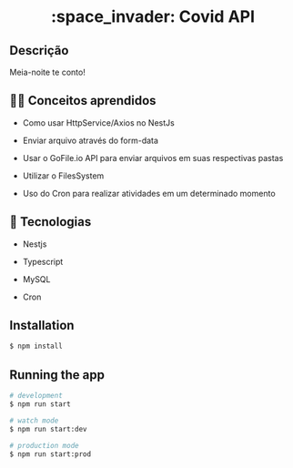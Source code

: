 <h1 align = "center">  :space_invader: Covid API

<p align="center"> 

## Descrição

Meia-noite te conto!

## ✍🏻 Conceitos aprendidos

- Como usar HttpService/Axios no NestJs

- Enviar arquivo através do form-data 

- Usar o GoFile.io API para enviar arquivos em suas respectivas pastas

- Utilizar o FilesSystem

- Uso do Cron para realizar atividades em um determinado momento

## :rocket: Tecnologias

- Nestjs

- Typescript

- MySQL

- Cron

## Installation

```bash
$ npm install
```

## Running the app

```bash
# development
$ npm run start

# watch mode
$ npm run start:dev

# production mode
$ npm run start:prod
```

